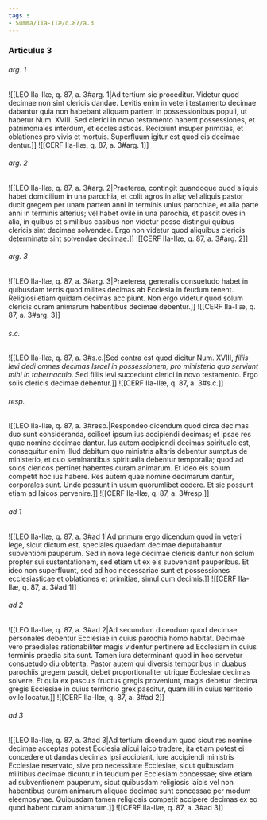 ```yaml
---
tags : 
- Summa/IIa-IIæ/q.87/a.3
---
```


### Articulus 3

###### arg. 1
![[LEO IIa-IIæ, q. 87, a. 3#arg. 1|Ad tertium sic proceditur. Videtur quod decimae non sint clericis dandae. Levitis enim in veteri testamento decimae dabantur quia non habebant aliquam partem in possessionibus populi, ut habetur Num. XVIII. Sed clerici in novo testamento habent possessiones, et patrimoniales interdum, et ecclesiasticas. Recipiunt insuper primitias, et oblationes pro vivis et mortuis. Superfluum igitur est quod eis decimae dentur.]]
![[CERF IIa-IIæ, q. 87, a. 3#arg. 1]]

###### arg. 2
![[LEO IIa-IIæ, q. 87, a. 3#arg. 2|Praeterea, contingit quandoque quod aliquis habet domicilium in una parochia, et colit agros in alia; vel aliquis pastor ducit gregem per unam partem anni in terminis unius parochiae, et alia parte anni in terminis alterius; vel habet ovile in una parochia, et pascit oves in alia, in quibus et similibus casibus non videtur posse distingui quibus clericis sint decimae solvendae. Ergo non videtur quod aliquibus clericis determinate sint solvendae decimae.]]
![[CERF IIa-IIæ, q. 87, a. 3#arg. 2]]

###### arg. 3
![[LEO IIa-IIæ, q. 87, a. 3#arg. 3|Praeterea, generalis consuetudo habet in quibusdam terris quod milites decimas ab Ecclesia in feudum tenent. Religiosi etiam quidam decimas accipiunt. Non ergo videtur quod solum clericis curam animarum habentibus decimae debentur.]]
![[CERF IIa-IIæ, q. 87, a. 3#arg. 3]]

###### s.c.
![[LEO IIa-IIæ, q. 87, a. 3#s.c.|Sed contra est quod dicitur Num. XVIII, *filiis levi dedi omnes decimas Israel in possessionem, pro ministerio quo serviunt mihi in tabernaculo*. Sed filiis levi succedunt clerici in novo testamento. Ergo solis clericis decimae debentur.]]
![[CERF IIa-IIæ, q. 87, a. 3#s.c.]]

###### resp.
![[LEO IIa-IIæ, q. 87, a. 3#resp.|Respondeo dicendum quod circa decimas duo sunt consideranda, scilicet ipsum ius accipiendi decimas; et ipsae res quae nomine decimae dantur. Ius autem accipiendi decimas spirituale est, consequitur enim illud debitum quo ministris altaris debentur sumptus de ministerio, et quo seminantibus spiritualia debentur temporalia; quod ad solos clericos pertinet habentes curam animarum. Et ideo eis solum competit hoc ius habere. Res autem quae nomine decimarum dantur, corporales sunt. Unde possunt in usum quorumlibet cedere. Et sic possunt etiam ad laicos pervenire.]]
![[CERF IIa-IIæ, q. 87, a. 3#resp.]]

###### ad 1
![[LEO IIa-IIæ, q. 87, a. 3#ad 1|Ad primum ergo dicendum quod in veteri lege, sicut dictum est, speciales quaedam decimae deputabantur subventioni pauperum. Sed in nova lege decimae clericis dantur non solum propter sui sustentationem, sed etiam ut ex eis subveniant pauperibus. Et ideo non superfluunt, sed ad hoc necessariae sunt et possessiones ecclesiasticae et oblationes et primitiae, simul cum decimis.]]
![[CERF IIa-IIæ, q. 87, a. 3#ad 1]]

###### ad 2
![[LEO IIa-IIæ, q. 87, a. 3#ad 2|Ad secundum dicendum quod decimae personales debentur Ecclesiae in cuius parochia homo habitat. Decimae vero praediales rationabiliter magis videntur pertinere ad Ecclesiam in cuius terminis praedia sita sunt. Tamen iura determinant quod in hoc servetur consuetudo diu obtenta. Pastor autem qui diversis temporibus in duabus parochiis gregem pascit, debet proportionaliter utrique Ecclesiae decimas solvere. Et quia ex pascuis fructus gregis proveniunt, magis debetur decima gregis Ecclesiae in cuius territorio grex pascitur, quam illi in cuius territorio ovile locatur.]]
![[CERF IIa-IIæ, q. 87, a. 3#ad 2]]

###### ad 3
![[LEO IIa-IIæ, q. 87, a. 3#ad 3|Ad tertium dicendum quod sicut res nomine decimae acceptas potest Ecclesia alicui laico tradere, ita etiam potest ei concedere ut dandas decimas ipsi accipiant, iure accipiendi ministris Ecclesiae reservato, sive pro necessitate Ecclesiae, sicut quibusdam militibus decimae dicuntur in feudum per Ecclesiam concessae; sive etiam ad subventionem pauperum, sicut quibusdam religiosis laicis vel non habentibus curam animarum aliquae decimae sunt concessae per modum eleemosynae. Quibusdam tamen religiosis competit accipere decimas ex eo quod habent curam animarum.]]
![[CERF IIa-IIæ, q. 87, a. 3#ad 3]]

